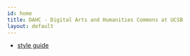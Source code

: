 ```yaml
---
id: home
title: DAHC - Digital Arts and Humanities Commons at UCSB
layout: default
---
```


-  [style guide](jekyll-theme-leap-day-style-guide)
